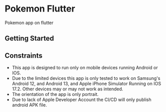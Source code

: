 # Pokemon Flutter

Pokemon app on flutter

## Getting Started

## Constraints
- This app is designed to run only on mobile devices running Android or IOS.
- Due to the limited devices this app is only tested to work on Samsung's Android 12, and Android 13, and Apple iPhone Simulator Running on IOS 17.2. Other devices may or may not work as intended.
- The orientation of the app is only portrait.
- Due to lack of Apple Developer Account the CI/CD will only publish android APK file.